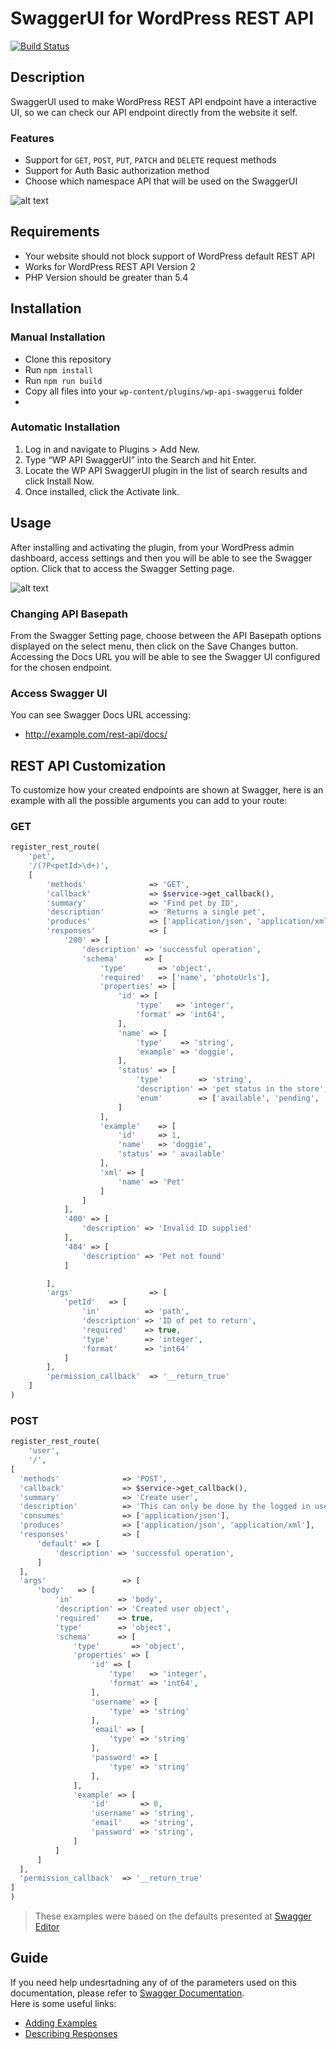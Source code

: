 # SwaggerUI for WordPress REST API

[![Build Status](https://travis-ci.com/jonyextenz/wp-api-swaggerui.svg?branch=master)](https://travis-ci.com/jonyextenz/wp-api-swaggerui)

## Description

SwaggerUI used to make WordPress REST API endpoint have a interactive UI, so we can check our API endpoint directly from the website it self.

### Features
- Support for `GET`, `POST`, `PUT`, `PATCH` and `DELETE` request methods
- Support for Auth Basic authorization method
- Choose which namespace API that will be used on the SwaggerUI

![alt text](https://i.ibb.co/p0Kjhpn/Screen-Shot-2019-07-25-at-08-57-32.png)
  
## Requirements
 - Your website should not block support of WordPress default REST API
 - Works for WordPress REST API Version 2
 - PHP Version should be greater than 5.4 

## Installation
### Manual Installation
   - Clone this repository
   - Run `npm install`
   - Run `npm run build`
   - Copy all files into your `wp-content/plugins/wp-api-swaggerui` folder
   - 
### Automatic Installation
  1. Log in and navigate to Plugins > Add New.
  2. Type “WP API SwaggerUI” into the Search and hit Enter.
  3. Locate the WP API SwaggerUI plugin in the list of search results and click Install Now.
  4. Once installed, click the Activate link.

## Usage

After installing and activating the plugin, from your WordPress admin dashboard, access settings and then you will be able to see the Swagger option. Click that to access the Swagger Setting page.

![alt text](https://ps.w.org/wp-api-swaggerui/assets/screenshot-2.png?rev=2129923)


### Changing API Basepath
From the Swagger Setting page, choose between the API Basepath options displayed on the select menu, then click on the Save Changes button. Accessing the Docs URL you will be able to see the Swagger UI configured for the chosen endpoint.


### Access Swagger UI
You can see Swagger Docs URL accessing:
  - http://example.com/rest-api/docs/


## REST API Customization
To customize how your created endpoints are shown at Swagger, here is an example with all the possible arguments you can add to your route:

### GET

```php
register_rest_route(
    'pet',
    '/(?P<petId>\d+)',
    [
        'methods'              => 'GET',
        'callback'             => $service->get_callback(),
        'summary'              => 'Find pet by ID',
        'description'          => 'Returns a single pet',
        'produces'             => ['application/json', 'application/xml'],
        'responses'            => [
            '200' => [
                'description' => 'successful operation',
                'schema'      => [
                    'type'       => 'object',
                    'required'   => ['name', 'photoUrls'],
                    'properties' => [
                        'id' => [
                            'type'   => 'integer',
                            'format' => 'int64',
                        ],
                        'name' => [
                            'type'    => 'string',
                            'example' => 'doggie',
                        ],
                        'status' => [
                            'type'        => 'string',
                            'description' => 'pet status in the store',
                            'enum'        => ['available', 'pending', 'sold']
                        ]
                    ],
                    'example'    => [
                        'id'     => 1,
                        'name'   => 'doggie',
                        'status' => ' available'
                    ],
                    'xml' => [
                        'name' => 'Pet'
                    ]
                ]
            ],
            '400' => [
                'description' => 'Invalid ID supplied'
            ],
            '404' => [
                'description' => 'Pet not found'
            ]

        ],
        'args'                 => [
            'petId'   => [
                'in'          => 'path',
                'description' => 'ID of pet to return',
                'required'    => true,
                'type'        => 'integer',
                'format'      => 'int64'
            ]
        ],
        'permission_callback'  => '__return_true'
    ]
)
```

### POST

```php
register_rest_route(
    'user',
    '/',
[
  'methods'              => 'POST',
  'callback'             => $service->get_callback(),
  'summary'              => 'Create user',
  'description'          => 'This can only be done by the logged in user.',
  'consumes'             => ['application/json'],
  'produces'             => ['application/json', 'application/xml'],
  'responses'            => [
      'default' => [
          'description' => 'successful operation',
      ]
  ],
  'args'                 => [
      'body'   => [
          'in'          => 'body',
          'description' => 'Created user object',
          'required'    => true,
          'type'        => 'object',
          'schema'      => [
              'type'       => 'object',
              'properties' => [
                  'id' => [
                      'type'   => 'integer',
                      'format' => 'int64',
                  ],
                  'username' => [
                      'type' => 'string'
                  ],
                  'email' => [
                      'type' => 'string'
                  ],
                  'password' => [
                      'type' => 'string'
                  ],
              ],
              'example' => [
                  'id'       => 0,
                  'username' => 'string',
                  'email'    => 'string',
                  'password' => 'string',
              ]
          ]
      ]
  ],
  'permission_callback'  => '__return_true'
]
)
```
> These examples were based on the defaults presented at [Swagger Editor](https://editor.swagger.io)

## Guide

If you need help undesrtadning any of of the parameters used on this documentation, please refer to [Swagger Documentation](https://swagger.io/docs/specification/basic-structure/).  
Here is some useful links:
- [Adding Examples](https://swagger.io/docs/specification/adding-examples/)
- [Describing Responses](https://swagger.io/docs/specification/describing-responses/)
